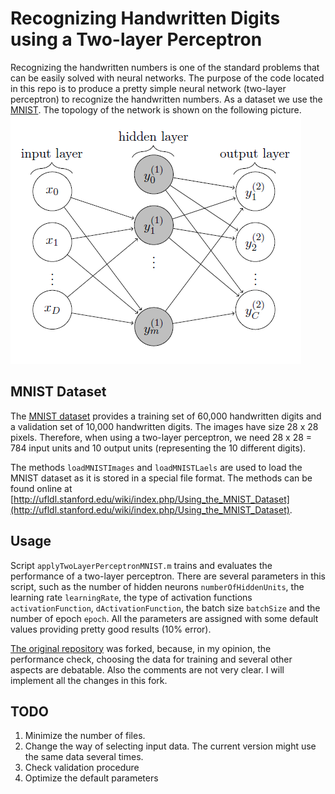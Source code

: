 # Recognizing Handwritten Digits using a Two-layer Perceptron

Recognizing the handwritten numbers is one of the standard problems that can be easily solved with neural networks.
The purpose of the code located in this repo is to produce a pretty simple neural network (two-layer perceptron) to recognize the handwritten numbers. As a dataset we use the [MNIST](http://yann.lecun.com/exdb/mnist/). The topology of the network is shown on the following picture. ![Topology](Tow-layer-Perceptron.png)

## MNIST Dataset

The [MNIST dataset](http://yann.lecun.com/exdb/mnist/) provides a training set of 60,000 handwritten digits and a validation set of 10,000 handwritten digits. The images have size 28 x 28 pixels. Therefore, when using a two-layer perceptron, we need 28 x 28 = 784 input units and 10 output units (representing the 10 different digits).

The methods `loadMNISTImages` and `loadMNISTLaels` are used to load the MNIST dataset as it is stored in a special file format. The methods can be found online at [http://ufldl.stanford.edu/wiki/index.php/Using_the_MNIST_Dataset](http://ufldl.stanford.edu/wiki/index.php/Using_the_MNIST_Dataset).

## Usage

Script `applyTwoLayerPerceptronMNIST.m` trains and evaluates the performance of a two-layer perceptron. There are several parameters in this script, such as the number of hidden neurons `numberOfHiddenUnits`, the learning rate `learningRate`, the type of activation functions `activationFunction`, `dActivationFunction`, the batch size `batchSize` and the number of epoch `epoch`. All the parameters are assigned with some default values providing pretty good results (10% error).

[The original repository](https://github.com/davidstutz/matlab-mnist-two-layer-perceptron) was forked, because, in my opinion, the performance check, choosing the data for training and several other aspects are debatable. Also the comments are not very clear. I will implement all the changes in this fork.

## TODO

1. Minimize the number of files.
2. Change the way of selecting input data. The current version might use the same data several times.
3. Check validation procedure
4. Optimize the default parameters
